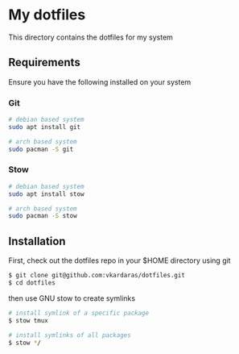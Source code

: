 # My dotfiles

This directory contains the dotfiles for my system

## Requirements

Ensure you have the following installed on your system

### Git

```bash
# debian based system
sudo apt install git

# arch based system
sudo pacman -S git
```

### Stow

```bash
# debian based system
sudo apt install stow

# arch based system
sudo pacman -S stow
```

## Installation

First, check out the dotfiles repo in your $HOME directory using git

```bash
$ git clone git@github.com:vkardaras/dotfiles.git
$ cd dotfiles
```

then use GNU stow to create symlinks

```bash
# install symlink of a specific package
$ stow tmux

# install symlinks of all packages
$ stow */
```
